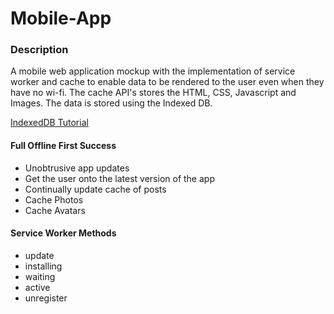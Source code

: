 # **Mobile-App**



### **Description**

A mobile web application mockup with the implementation of service worker and cache to enable data to be rendered to the user even when they have no wi-fi. The cache API's stores the HTML, CSS, Javascript and Images. The data is stored using the Indexed DB.

[IndexedDB Tutorial](https://youtu.be/vCumk1sXHcY)

#### Full Offline First Success

* Unobtrusive app updates
* Get the user onto the latest version of the app
* Continually update cache of posts
* Cache Photos
* Cache Avatars

#### Service Worker Methods

* update
* installing
* waiting
* active
* unregister



